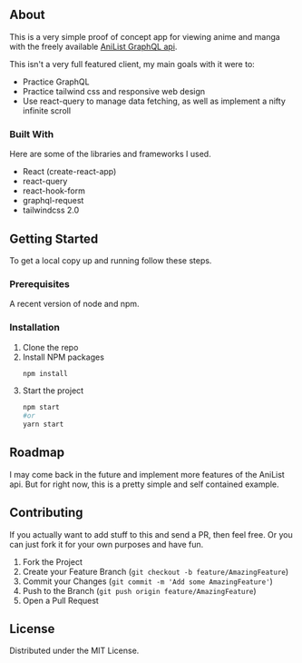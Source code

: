 ## About

This is a very simple proof of concept app for viewing anime and manga with the freely available [AniList GraphQL api](https://anilist.gitbook.io/anilist-apiv2-docs/).

This isn't a very full featured client, my main goals with it were to:

- Practice GraphQL
- Practice tailwind css and responsive web design
- Use react-query to manage data fetching, as well as implement a nifty infinite scroll

### Built With

Here are some of the libraries and frameworks I used.

- React (create-react-app)
- react-query
- react-hook-form
- graphql-request
- tailwindcss 2.0

## Getting Started

To get a local copy up and running follow these steps.

### Prerequisites

A recent version of node and npm.

### Installation

1. Clone the repo
2. Install NPM packages
   ```sh
   npm install
   ```
3. Start the project
   ```sh
   npm start
   #or
   yarn start
   ```

## Roadmap

I may come back in the future and implement more features of the AniList api.
But for right now, this is a pretty simple and self contained example.

## Contributing

If you actually want to add stuff to this and send a PR, then feel free.
Or you can just fork it for your own purposes and have fun.

1. Fork the Project
2. Create your Feature Branch (`git checkout -b feature/AmazingFeature`)
3. Commit your Changes (`git commit -m 'Add some AmazingFeature'`)
4. Push to the Branch (`git push origin feature/AmazingFeature`)
5. Open a Pull Request

## License

Distributed under the MIT License.
